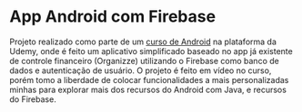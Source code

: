 # App Android com Firebase
Projeto realizado como parte de um [curso de Android](https://www.udemy.com/course/curso-de-desenvolvimento-android-oreo/) na plataforma da Udemy, onde é feito um aplicativo simplificado baseado no app já existente de controle financeiro (Organizze) utilizando o Firebase como banco de dados e autenticação de usuário. O projeto é feito em vídeo no curso, porém tomo a liberdade de colocar funcionalidades a mais personalizadas minhas para explorar mais dos recursos do Android com Java, e recursos do Firebase.
